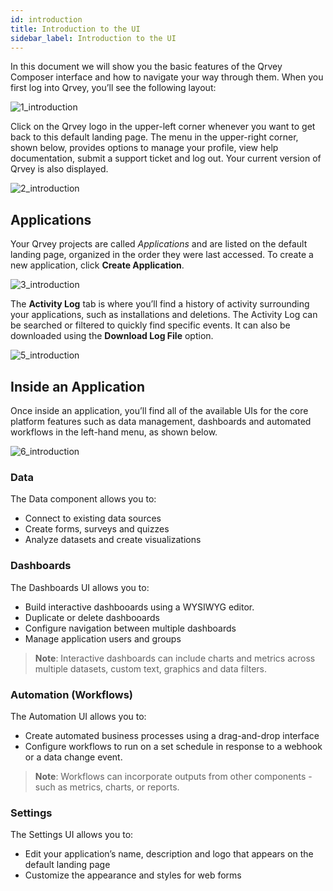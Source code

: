 ```yaml
---
id: introduction
title: Introduction to the UI
sidebar_label: Introduction to the UI
---
```


In this document we will show you the basic features of the Qrvey Composer interface and how to navigate your way through them.  When you first log into Qrvey, you’ll see the following layout: 

![1_introduction](https://s3.amazonaws.com/cdn.qrvey.com/documentation_assets/ui-docs/basics/3.3_introduction/introduction.1_8.0.png#thumbnail)

Click on the Qrvey logo in the upper-left corner whenever you want to get back to this default landing page. The menu in the upper-right corner, shown below, provides options to manage your profile, view help documentation, submit a support ticket and log out. Your current version of Qrvey is also displayed.

![2_introduction](https://s3.amazonaws.com/cdn.qrvey.com/documentation_assets/ui-docs/basics/3.3_introduction/profile.png#thumbnail-40) 

## Applications
Your Qrvey projects are called *Applications* and are listed on the default landing page, organized in the order they were last accessed. To create a new application, click **Create Application**.

![3_introduction](https://s3.amazonaws.com/cdn.qrvey.com/documentation_assets/ui-docs/basics/3.3_introduction/3_introduction.png#thumbnail-20)

The **Activity Log** tab is where you’ll find a history of activity surrounding your applications, such as installations and deletions. The Activity Log can be searched or filtered to quickly find specific events. It can also be downloaded using the **Download Log File** option.

![5_introduction](https://s3.amazonaws.com/cdn.qrvey.com/documentation_assets/ui-docs/basics/3.3_introduction/introduction.2_8.0.png#thumbnail)

## Inside an Application
Once inside an application, you’ll find all of the available UIs for the core platform features such as data management, dashboards and automated workflows in the left-hand menu, as shown below.

![6_introduction](https://s3.amazonaws.com/cdn.qrvey.com/documentation_assets/ui-docs/basics/3.3_introduction/introduction.3_8.0.png#thumbnail-30)

### Data

The Data component allows you to:

* Connect to existing data sources
* Create forms, surveys and quizzes
* Analyze datasets and create visualizations


### Dashboards

The Dashboards UI allows you to:

* Build interactive dashbooards using a WYSIWYG editor.
* Duplicate or delete dashbooards
* Configure navigation between multiple dashboards
* Manage application users and groups

>**Note**: Interactive dashboards can include charts and metrics across multiple datasets, custom text, graphics and data filters.


### Automation (Workflows)
The Automation UI allows you to:
* Create automated business processes using a drag-and-drop interface
* Configure workflows to run on a set schedule in response to a webhook or a data change event.


>**Note**: Workflows can incorporate outputs from other components - such as metrics, charts, or reports.

### Settings

The Settings UI allows you to:
* Edit your application’s name, description and logo that appears on the default landing page
* Customize the appearance and styles for web forms

